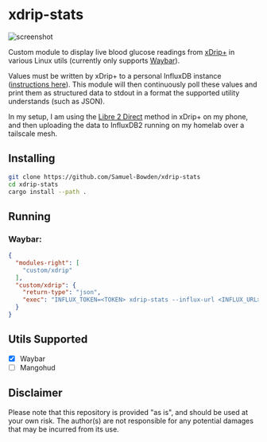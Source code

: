 # xdrip-stats

![screenshot](https://github.com/Samuel-Bowden/xdrip-stats/assets/91887909/8ad6b882-d679-4b3e-9624-e62e5c75aa90)


Custom module to display live blood glucose readings from [xDrip+](https://github.com/NightscoutFoundation/xDrip) in various Linux utils (currently only supports [Waybar](https://github.com/NightscoutFoundation/xDrip)).

Values must be written by xDrip+ to a personal InfluxDB instance ([instructions here](https://xdrip.readthedocs.io/en/latest/use/cloud/#influxdb)). This module will then continuously poll these values and print them as structured data to stdout in a format the supported utility understands (such as JSON).

In my setup, I am using the [Libre 2 Direct](https://xdrip.readthedocs.io/en/latest/install/libre2/) method in xDrip+ on my phone, and then uploading the data to InfluxDB2 running on my homelab over a tailscale mesh.

## Installing

```bash
git clone https://github.com/Samuel-Bowden/xdrip-stats
cd xdrip-stats
cargo install --path .
```

## Running

### Waybar:

```json
{
  "modules-right": [
    "custom/xdrip"
  ],
  "custom/xdrip": {
    "return-type": "json",
    "exec": "INFLUX_TOKEN=<TOKEN> xdrip-stats --influx-url <INFLUX_URL> --influx-database <INFLUX_DB> waybar"
  }
}
```

## Utils Supported

- [x] Waybar
- [ ] Mangohud

## Disclaimer

Please note that this repository is provided "as is", and should be used at your own risk. The author(s) are not responsible for any potential damages that may be incurred from its use.
